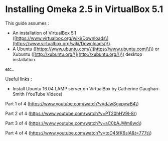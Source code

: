# Installing Omeka 2.5 in VirtualBox 5.1

This guide assumes :

* An installation of VirtualBox 5.1 \([https://www.virtualbox.org/wiki/Downloads\](https://www.virtualbox.org/wiki/Downloads\)\).
* A Ubuntu \([https://www.ubuntu.com/\](https://www.ubuntu.com/\)\) or Xubuntu \([http://xubuntu.org/\](http://xubuntu.org/\)\) desktop installation.

etc..



Useful links :

* Install Ubuntu 16.04 LAMP server on VirtualBox by Catherine Gaughan-Smith \(YouTube Videos\)

Part 1 of 4 \(https://www.youtube.com/watch?v=dJwSgypywB4\)

Part 2 of 4 \(https://www.youtube.com/watch?v=PT20hHV9l-8\)

Part 3 of 4 \(https://www.youtube.com/watch?v=aC0bAJWm8wo\)

Part 4 of 4 \(https://www.youtube.com/watch?v=toD45fK6slA&t=777s\)





